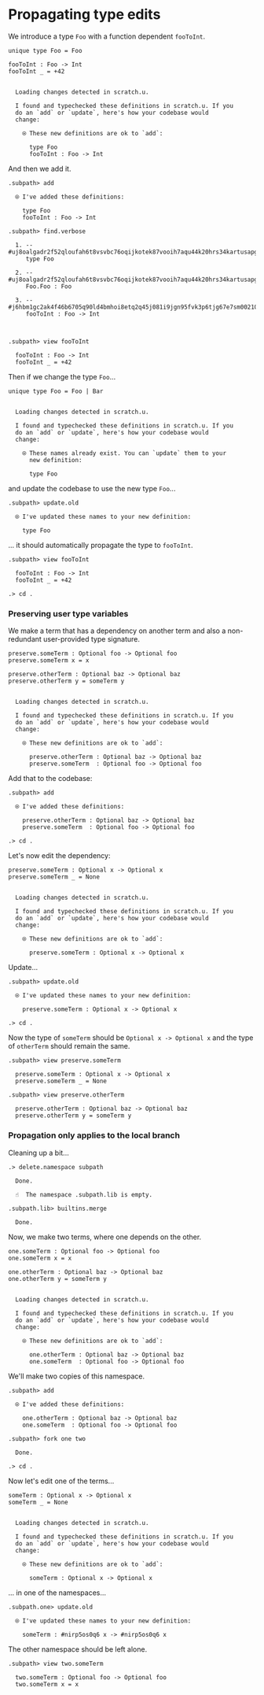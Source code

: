 # Propagating type edits

We introduce a type `Foo` with a function dependent `fooToInt`.

```unison
unique type Foo = Foo

fooToInt : Foo -> Int
fooToInt _ = +42
```

```ucm

  Loading changes detected in scratch.u.

  I found and typechecked these definitions in scratch.u. If you
  do an `add` or `update`, here's how your codebase would
  change:
  
    ⍟ These new definitions are ok to `add`:
    
      type Foo
      fooToInt : Foo -> Int

```
And then we add it.

```ucm
.subpath> add

  ⍟ I've added these definitions:
  
    type Foo
    fooToInt : Foo -> Int

.subpath> find.verbose

  1. -- #uj8oalgadr2f52qloufah6t8vsvbc76oqijkotek87vooih7aqu44k20hrs34kartusapghp4jmfv6g1409peklv3r6a527qpk52soo
     type Foo
     
  2. -- #uj8oalgadr2f52qloufah6t8vsvbc76oqijkotek87vooih7aqu44k20hrs34kartusapghp4jmfv6g1409peklv3r6a527qpk52soo#0
     Foo.Foo : Foo
     
  3. -- #j6hbm1gc2ak4f46b6705q90ld4bmhoi8etq2q45j081i9jgn95fvk3p6tjg67e7sm0021035i8qikmk4p6k845l5d00u26cos5731to
     fooToInt : Foo -> Int
     
  

.subpath> view fooToInt

  fooToInt : Foo -> Int
  fooToInt _ = +42

```
Then if we change the type `Foo`...

```unison
unique type Foo = Foo | Bar
```

```ucm

  Loading changes detected in scratch.u.

  I found and typechecked these definitions in scratch.u. If you
  do an `add` or `update`, here's how your codebase would
  change:
  
    ⍟ These names already exist. You can `update` them to your
      new definition:
    
      type Foo

```
and update the codebase to use the new type `Foo`...

```ucm
.subpath> update.old

  ⍟ I've updated these names to your new definition:
  
    type Foo

```
... it should automatically propagate the type to `fooToInt`.

```ucm
.subpath> view fooToInt

  fooToInt : Foo -> Int
  fooToInt _ = +42

.> cd .

```
### Preserving user type variables

We make a term that has a dependency on another term and also a non-redundant
user-provided type signature.

```unison
preserve.someTerm : Optional foo -> Optional foo
preserve.someTerm x = x

preserve.otherTerm : Optional baz -> Optional baz
preserve.otherTerm y = someTerm y
```

```ucm

  Loading changes detected in scratch.u.

  I found and typechecked these definitions in scratch.u. If you
  do an `add` or `update`, here's how your codebase would
  change:
  
    ⍟ These new definitions are ok to `add`:
    
      preserve.otherTerm : Optional baz -> Optional baz
      preserve.someTerm  : Optional foo -> Optional foo

```
Add that to the codebase:

```ucm
.subpath> add

  ⍟ I've added these definitions:
  
    preserve.otherTerm : Optional baz -> Optional baz
    preserve.someTerm  : Optional foo -> Optional foo

.> cd .

```
Let's now edit the dependency:

```unison
preserve.someTerm : Optional x -> Optional x
preserve.someTerm _ = None
```

```ucm

  Loading changes detected in scratch.u.

  I found and typechecked these definitions in scratch.u. If you
  do an `add` or `update`, here's how your codebase would
  change:
  
    ⍟ These new definitions are ok to `add`:
    
      preserve.someTerm : Optional x -> Optional x

```
Update...

```ucm
.subpath> update.old

  ⍟ I've updated these names to your new definition:
  
    preserve.someTerm : Optional x -> Optional x

.> cd .

```
Now the type of `someTerm` should be `Optional x -> Optional x` and the
type of `otherTerm` should remain the same.

```ucm
.subpath> view preserve.someTerm

  preserve.someTerm : Optional x -> Optional x
  preserve.someTerm _ = None

.subpath> view preserve.otherTerm

  preserve.otherTerm : Optional baz -> Optional baz
  preserve.otherTerm y = someTerm y

```
### Propagation only applies to the local branch

Cleaning up a bit...

```ucm
.> delete.namespace subpath

  Done.

  ☝️  The namespace .subpath.lib is empty.

.subpath.lib> builtins.merge

  Done.

```
Now, we make two terms, where one depends on the other.

```unison
one.someTerm : Optional foo -> Optional foo
one.someTerm x = x

one.otherTerm : Optional baz -> Optional baz
one.otherTerm y = someTerm y
```

```ucm

  Loading changes detected in scratch.u.

  I found and typechecked these definitions in scratch.u. If you
  do an `add` or `update`, here's how your codebase would
  change:
  
    ⍟ These new definitions are ok to `add`:
    
      one.otherTerm : Optional baz -> Optional baz
      one.someTerm  : Optional foo -> Optional foo

```
We'll make two copies of this namespace.

```ucm
.subpath> add

  ⍟ I've added these definitions:
  
    one.otherTerm : Optional baz -> Optional baz
    one.someTerm  : Optional foo -> Optional foo

.subpath> fork one two

  Done.

.> cd .

```
Now let's edit one of the terms...

```unison
someTerm : Optional x -> Optional x
someTerm _ = None
```

```ucm

  Loading changes detected in scratch.u.

  I found and typechecked these definitions in scratch.u. If you
  do an `add` or `update`, here's how your codebase would
  change:
  
    ⍟ These new definitions are ok to `add`:
    
      someTerm : Optional x -> Optional x

```
... in one of the namespaces...

```ucm
.subpath.one> update.old

  ⍟ I've updated these names to your new definition:
  
    someTerm : #nirp5os0q6 x -> #nirp5os0q6 x

```
The other namespace should be left alone.

```ucm
.subpath> view two.someTerm

  two.someTerm : Optional foo -> Optional foo
  two.someTerm x = x

```

